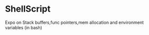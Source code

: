 ShellScript
===========

Expo on Stack buffers,func pointers,mem allocation and environment variables (in bash)